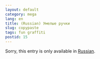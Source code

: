 ```yaml
---
layout: default
category: mega
lang: en
title: (Russian) Умелые ручки
slug: copypaste
tags: fun graffiti 
postid: 15
---
```

<p>Sorry, this entry is only available in <a href="http://mega.genn.org/export/getposts.php">Russian</a>.</p>